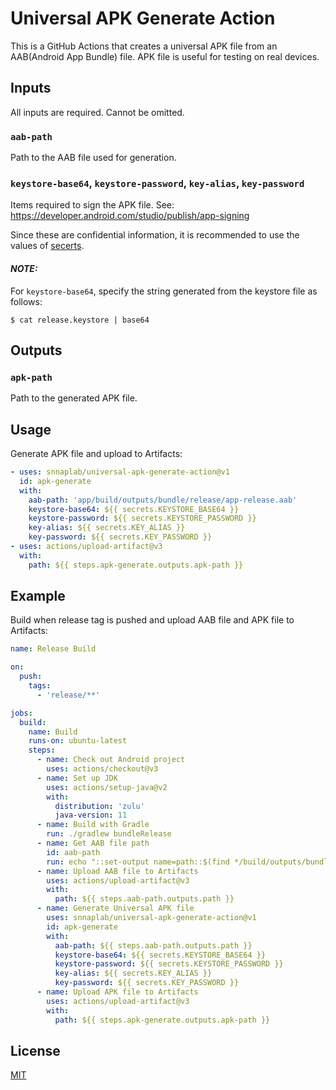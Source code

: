 # Universal APK Generate Action

This is a GitHub Actions that creates a universal APK file from an AAB(Android App Bundle) file.
APK file is useful for testing on real devices.

## Inputs

All inputs are required. Cannot be omitted.

### `aab-path`

Path to the AAB file used for generation.

### `keystore-base64`, `keystore-password`, `key-alias`, `key-password`

Items required to sign the APK file.
See: https://developer.android.com/studio/publish/app-signing

Since these are confidential information, it is recommended to use the values of [secerts](https://docs.github.com/en/actions/security-guides/encrypted-secrets).

#### *NOTE:*

For `keystore-base64`, specify the string generated from the keystore file as follows:

```
$ cat release.keystore | base64
```

## Outputs

### `apk-path`

Path to the generated APK file.

## Usage

Generate APK file and upload to Artifacts:

```yaml
- uses: snnaplab/universal-apk-generate-action@v1
  id: apk-generate
  with:
    aab-path: 'app/build/outputs/bundle/release/app-release.aab'
    keystore-base64: ${{ secrets.KEYSTORE_BASE64 }}
    keystore-password: ${{ secrets.KEYSTORE_PASSWORD }}
    key-alias: ${{ secrets.KEY_ALIAS }}
    key-password: ${{ secrets.KEY_PASSWORD }}
- uses: actions/upload-artifact@v3
  with:
    path: ${{ steps.apk-generate.outputs.apk-path }}
```

## Example

Build when release tag is pushed and upload AAB file and APK file to Artifacts:

```yaml
name: Release Build

on:
  push:
    tags:
      - 'release/**'

jobs:
  build:
    name: Build
    runs-on: ubuntu-latest
    steps:
      - name: Check out Android project
        uses: actions/checkout@v3
      - name: Set up JDK
        uses: actions/setup-java@v2
        with:
          distribution: 'zulu'
          java-version: 11
      - name: Build with Gradle
        run: ./gradlew bundleRelease
      - name: Get AAB file path
        id: aab-path
        run: echo "::set-output name=path::$(find */build/outputs/bundle -name '*.aab' -type f | head -1)"
      - name: Upload AAB file to Artifacts
        uses: actions/upload-artifact@v3
        with:
          path: ${{ steps.aab-path.outputs.path }}
      - name: Generate Universal APK file  
        uses: snnaplab/universal-apk-generate-action@v1
        id: apk-generate
        with:
          aab-path: ${{ steps.aab-path.outputs.path }}
          keystore-base64: ${{ secrets.KEYSTORE_BASE64 }}
          keystore-password: ${{ secrets.KEYSTORE_PASSWORD }}
          key-alias: ${{ secrets.KEY_ALIAS }}
          key-password: ${{ secrets.KEY_PASSWORD }}
      - name: Upload APK file to Artifacts
        uses: actions/upload-artifact@v3
        with:
          path: ${{ steps.apk-generate.outputs.apk-path }}
```

## License

[MIT](LICENSE)
